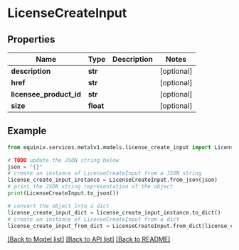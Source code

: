 # LicenseCreateInput


## Properties

Name | Type | Description | Notes
------------ | ------------- | ------------- | -------------
**description** | **str** |  | [optional] 
**href** | **str** |  | [optional] 
**licensee_product_id** | **str** |  | [optional] 
**size** | **float** |  | [optional] 

## Example

```python
from equinix.services.metalv1.models.license_create_input import LicenseCreateInput

# TODO update the JSON string below
json = "{}"
# create an instance of LicenseCreateInput from a JSON string
license_create_input_instance = LicenseCreateInput.from_json(json)
# print the JSON string representation of the object
print(LicenseCreateInput.to_json())

# convert the object into a dict
license_create_input_dict = license_create_input_instance.to_dict()
# create an instance of LicenseCreateInput from a dict
license_create_input_from_dict = LicenseCreateInput.from_dict(license_create_input_dict)
```
[[Back to Model list]](../README.md#documentation-for-models) [[Back to API list]](../README.md#documentation-for-api-endpoints) [[Back to README]](../README.md)


